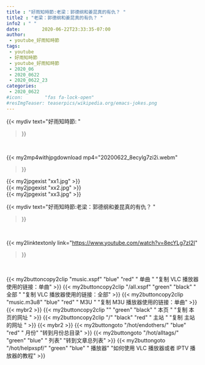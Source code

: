 ```yaml
---
title : "好雨知時節:老梁：郭德纲和姜昆真的有仇？ "
title2 : "老梁：郭德纲和姜昆真的有仇？ "
info2 : " "
date:        2020-06-22T23:33:35-07:00
author:
 - youtube_好雨知時節
tags:
 - youtube
 - 好雨知時節
 - youtube_好雨知時節
 - 2020_06
 - 2020_0622
 - 2020_0622_23
categories:
 - 2020_0622
#icon:        "fas fa-lock-open"
#resImgTeaser: teaserpics/wikipedia.org/emacs-jokes.png
---
```


{{< mydiv text="好雨知時節: "
>}}
<br>


{{< my2mp4withjpgdownload mp4="20200622_8ecylg7zi2i.webm"
>}}

{{< my2jpgexist "xx1.jpg" >}}<br>
{{< my2jpgexist "xx2.jpg" >}}<br>
{{< my2jpgexist "xx3.jpg" >}}<br>



{{< mydiv text="好雨知時節:老梁：郭德纲和姜昆真的有仇？ "
>}}
<br>

{{< my2linktextonly link="https://www.youtube.com/watch?v=8ecYLg7zI2I"
>}}


<br>

{{< my2buttoncopy2clip "music.xspf"        "blue"   "red"    " 单曲 "  "复制 VLC 播放器使用的链接：单曲" >}} {{< my2buttoncopy2clip "/all.xspf"         "green"  "black"  " 全部 "  "复制 VLC 播放器使用的链接：全部" >}} {{< my2buttoncopy2clip "music.m3u8"        "blue"   "red"    " M3U  "    "复制 M3U 播放器使用的链接：单曲" >}} {{< mybr2 >}} {{< my2buttoncopy2clip ""                  "green"  "black"  " 本页 "    "复制 本页的网址 " >}} {{< my2buttoncopy2clip "/"                 "black"  "red"    " 主站 "    "复制 主站的网址 " >}} {{< mybr2 >}} {{< my2buttongoto      "/hot/endothers/"   "blue"   "red"    " 月份"   "转到月份总目录" >}} {{< my2buttongoto      "/hot/alltags/"     "green"  "blue"   " 列表"   "转到文章总列表" >}} {{< my2buttongoto      "/hot/helpxspf/"    "green"  "blue"   " 播放器" "如何使用 VLC 播放器或者 IPTV 播放器的教程" >}} 

